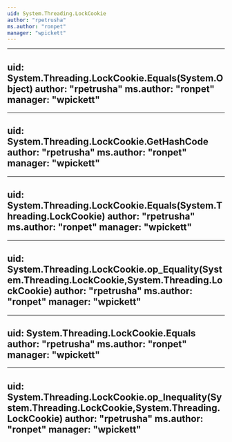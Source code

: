 ```yaml
---
uid: System.Threading.LockCookie
author: "rpetrusha"
ms.author: "ronpet"
manager: "wpickett"
---
```


---
uid: System.Threading.LockCookie.Equals(System.Object)
author: "rpetrusha"
ms.author: "ronpet"
manager: "wpickett"
---

---
uid: System.Threading.LockCookie.GetHashCode
author: "rpetrusha"
ms.author: "ronpet"
manager: "wpickett"
---

---
uid: System.Threading.LockCookie.Equals(System.Threading.LockCookie)
author: "rpetrusha"
ms.author: "ronpet"
manager: "wpickett"
---

---
uid: System.Threading.LockCookie.op_Equality(System.Threading.LockCookie,System.Threading.LockCookie)
author: "rpetrusha"
ms.author: "ronpet"
manager: "wpickett"
---

---
uid: System.Threading.LockCookie.Equals
author: "rpetrusha"
ms.author: "ronpet"
manager: "wpickett"
---

---
uid: System.Threading.LockCookie.op_Inequality(System.Threading.LockCookie,System.Threading.LockCookie)
author: "rpetrusha"
ms.author: "ronpet"
manager: "wpickett"
---
